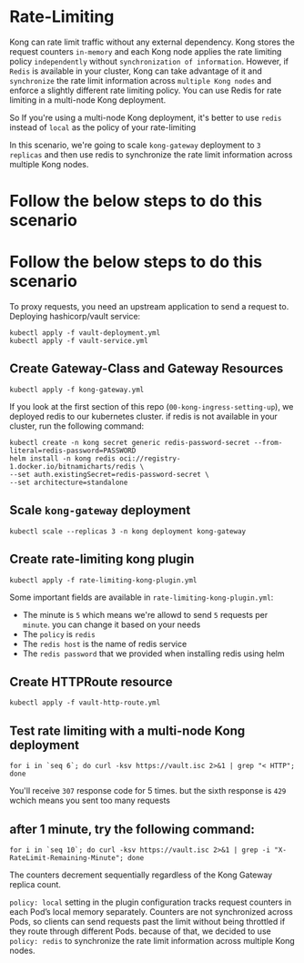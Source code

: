 # Rate-Limiting
Kong can rate limit traffic without any external dependency. Kong stores the request counters `in-memory` and each Kong node applies the rate limiting policy `independently` without `synchronization of information`. However, if `Redis` is available in your cluster, Kong can take advantage of it and `synchronize` the rate limit information across `multiple Kong nodes` and enforce a slightly different rate limiting policy. You can use Redis for rate limiting in a multi-node Kong deployment.

So If you're using a multi-node Kong deployment, it's better to use `redis` instead of `local` as the policy of your rate-limiting

In this scenario, we're going to scale `kong-gateway` deployment to `3 replicas` and then use redis to synchronize the rate limit information across multiple Kong nodes.

# Follow the below steps to do this scenario
# Follow the below steps to do this scenario

To proxy requests, you need an upstream application to send a request to. Deploying hashicorp/vault service:

    kubectl apply -f vault-deployment.yml
    kubectl apply -f vault-service.yml

## Create Gateway-Class and Gateway Resources

    kubectl apply -f kong-gateway.yml

If you look at the first section of this repo (`00-kong-ingress-setting-up`), we deployed redis to our kubernetes cluster. if redis is not available in your cluster, run the following command:

    kubectl create -n kong secret generic redis-password-secret --from-literal=redis-password=PASSWORD
    helm install -n kong redis oci://registry-1.docker.io/bitnamicharts/redis \
    --set auth.existingSecret=redis-password-secret \
    --set architecture=standalone

  ## Scale `kong-gateway` deployment

    kubectl scale --replicas 3 -n kong deployment kong-gateway

## Create rate-limiting kong plugin

    kubectl apply -f rate-limiting-kong-plugin.yml

Some important  fields are available in `rate-limiting-kong-plugin.yml`:
  - The minute is `5` which means we're allowd to send `5` requests per `minute`. you can change it based on your needs
  - The `policy` is `redis`
  - The `redis host` is the name of redis service
  - The `redis password` that we provided when installing redis using helm

## Create HTTPRoute resource

    kubectl apply -f vault-http-route.yml

## Test rate limiting with a multi-node Kong deployment

    for i in `seq 6`; do curl -ksv https://vault.isc 2>&1 | grep "< HTTP"; done
You'll receive `307` response code for 5 times. but the sixth response is `429` wchich means you sent too many requests 

## after 1 minute, try the following command:
    for i in `seq 10`; do curl -ksv https://vault.isc 2>&1 | grep -i "X-RateLimit-Remaining-Minute"; done
The counters decrement sequentially regardless of the Kong Gateway replica count.

`policy: local` setting in the plugin configuration tracks request counters in each Pod’s local memory separately. Counters are not synchronized across Pods, so clients can send requests past the limit without being throttled if they route through different Pods. because of that, we decided to use `policy: redis` to synchronize the rate limit information across multiple Kong nodes.
